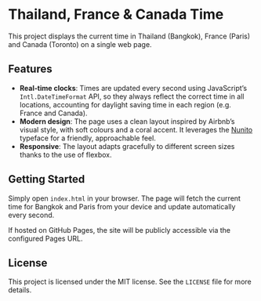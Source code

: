 # Thailand, France & Canada Time

This project displays the current time in Thailand (Bangkok), France (Paris) and Canada (Toronto) on a single web page.

## Features

* **Real‑time clocks**: Times are updated every second using JavaScript’s `Intl.DateTimeFormat` API, so they always reflect the correct time in all locations, accounting for daylight saving time in each region (e.g. France and Canada).
* **Modern design**: The page uses a clean layout inspired by Airbnb’s visual style, with soft colours and a coral accent. It leverages the [Nunito](https://fonts.google.com/specimen/Nunito) typeface for a friendly, approachable feel.
* **Responsive**: The layout adapts gracefully to different screen sizes thanks to the use of flexbox.

## Getting Started

Simply open `index.html` in your browser. The page will fetch the current time for Bangkok and Paris from your device and update automatically every second.

If hosted on GitHub Pages, the site will be publicly accessible via the configured Pages URL.

## License

This project is licensed under the MIT license. See the `LICENSE` file for more details.